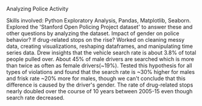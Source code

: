 Analyzing Police Activity

Skills involved: Python Exploratory Analysis, Pandas, Matplotlib, Seaborn.                              
Explored the 'Stanford Open Policing Project dataset' to answer these and other questions by analyzing the dataset.
Impact of gender on police behavior? 
If drug-related stops on the rise?
Worked on cleaning messy data, creating visualizations, reshaping dataframes, and manipulating time series data.
Drew insights that the vehicle search rate is about 3.8% of total people pulled over. About 45% of male drivers are searched which is more than twice as often as female drivers(~19%).
Tested this hypothesis for all types of violations and found that the search rate is ~30% higher for males and frisk rate ~20% more for males, though we can't conclude that this difference is caused by the driver's gender.
The rate of drug-related stops nearly doubled over the course of 10 years between 2005-15 even though search rate decreased.
